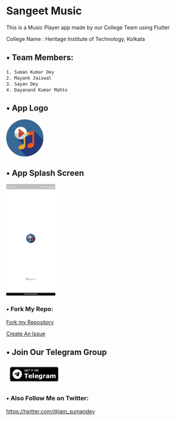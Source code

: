 # Sangeet Music

This is a Music Player app made by our College Team using Flutter

College Name : Heritage Institute of Technology, Kolkata

## • Team Members:

    1. Suman Kumar Dey
    2. Mayank Jaiswal
    3. Sayan Dey
    4. Dayanand Kumar Mahto

## • App Logo

<img src="./assets/ic_launcher.png" width="100"/>

## • App Splash Screen

<img src="./assets/splash.jpeg" height="300"/>

### • Fork My Repo:

[Fork my Repository](https://github.com/sumanishere/Sangeet/fork)

[Create An Issue](https://github.com/sumanishere/Sangeet/issues/new)

## • Join Our Telegram Group

[<img src="./get_telegram.png" width="150"/>](https://telegram.me/sangeetmusicapp)

### • Also Follow Me on Twitter:

https://twitter.com/@iam_sumandey
